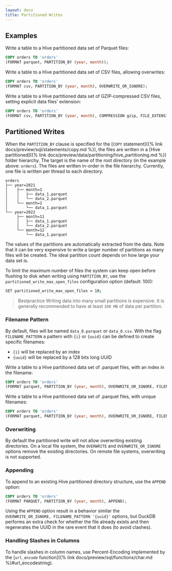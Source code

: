 ```yaml
---
layout: docu
title: Partitioned Writes
---
```


## Examples

Write a table to a Hive partitioned data set of Parquet files:

```sql
COPY orders TO 'orders'
(FORMAT parquet, PARTITION_BY (year, month));
```

Write a table to a Hive partitioned data set of CSV files, allowing overwrites:

```sql
COPY orders TO 'orders'
(FORMAT csv, PARTITION_BY (year, month), OVERWRITE_OR_IGNORE);
```

Write a table to a Hive partitioned data set of GZIP-compressed CSV files, setting explicit data files' extension:

```sql
COPY orders TO 'orders'
(FORMAT csv, PARTITION_BY (year, month), COMPRESSION gzip, FILE_EXTENSION 'csv.gz');
```

## Partitioned Writes

When the `PARTITION_BY` clause is specified for the [`COPY` statement]({% link docs/preview/sql/statements/copy.md %}), the files are written in a [Hive partitioned]({% link docs/preview/data/partitioning/hive_partitioning.md %}) folder hierarchy. The target is the name of the root directory (in the example above: `orders`). The files are written in-order in the file hierarchy. Currently, one file is written per thread to each directory.

```text
orders
├── year=2021
│    ├── month=1
│    │   ├── data_1.parquet
│    │   └── data_2.parquet
│    └── month=2
│        └── data_1.parquet
└── year=2022
     ├── month=11
     │   ├── data_1.parquet
     │   └── data_2.parquet
     └── month=12
         └── data_1.parquet
```

The values of the partitions are automatically extracted from the data. Note that it can be very expensive to write a larger number of partitions as many files will be created. The ideal partition count depends on how large your data set is.

To limit the maximum number of files the system can keep open before flushing to disk when writing using `PARTITION_BY`, use the `partitioned_write_max_open_files` configuration option (default: 100):

```bash
SET partitioned_write_max_open_files = 10;
```

> Bestpractice Writing data into many small partitions is expensive. It is generally recommended to have at least `100 MB` of data per partition.

### Filename Pattern

By default, files will be named `data_0.parquet` or `data_0.csv`. With the flag `FILENAME_PATTERN` a pattern with `{i}` or `{uuid}` can be defined to create specific filenames:

* `{i}` will be replaced by an index
* `{uuid}` will be replaced by a 128 bits long UUID

Write a table to a Hive partitioned data set of .parquet files, with an index in the filename:

```sql
COPY orders TO 'orders'
(FORMAT parquet, PARTITION_BY (year, month), OVERWRITE_OR_IGNORE, FILENAME_PATTERN 'orders_{i}');
```

Write a table to a Hive partitioned data set of .parquet files, with unique filenames:

```sql
COPY orders TO 'orders'
(FORMAT parquet, PARTITION_BY (year, month), OVERWRITE_OR_IGNORE, FILENAME_PATTERN 'file_{uuid}');
```

### Overwriting

By default the partitioned write will not allow overwriting existing directories.
On a local file system, the `OVERWRITE` and `OVERWRITE_OR_IGNORE` options remove the existing directories.
On remote file systems, overwriting is not supported.

### Appending

To append to an existing Hive partitioned directory structure, use the `APPEND` option:

```sql
COPY orders TO 'orders'
(FORMAT PARQUET, PARTITION_BY (year, month), APPEND);
```

Using the `APPEND` option result in a behavior similar the `OVERWRITE_OR_IGNORE, FILENAME_PATTERN '{uuid}'` options,
but DuckDB performs an extra check for whether the file already exists and then regenerates the UUID in the rare event that it does (to avoid clashes).

### Handling Slashes in Columns

To handle slashes in column names, use Percent-Encoding implemented by the [`url_encode` function]({% link docs/preview/sql/functions/char.md %}#url_encodestring).
